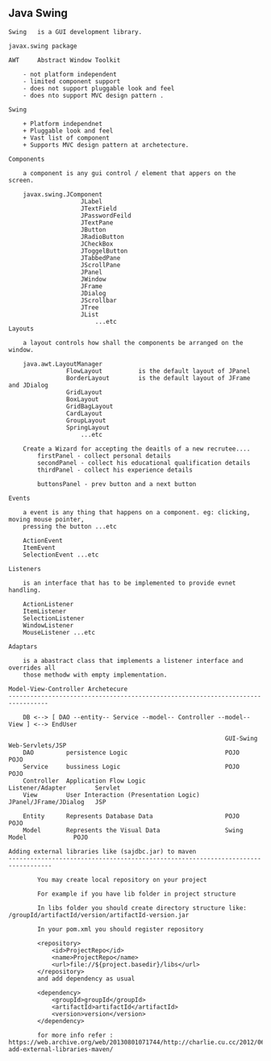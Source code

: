 Java Swing
-----------------------------------------------------------------------------

    Swing   is a GUI development library.

    javax.swing package

    AWT     Abstract Window Toolkit

        - not platform independent
        - limited component support
        - does not support pluggable look and feel
        - does nto support MVC design pattern .

    Swing

        + Platform independnet
        + Pluggable look and feel
        + Vast list of component 
        + Supports MVC design pattern at archetecture.

    Components

        a component is any gui control / element that appers on the screen.

        javax.swing.JComponent
                        JLabel
                        JTextField
                        JPasswordFeild
                        JTextPane
                        JButton
                        JRadioButton
                        JCheckBox
                        JToggelButton
                        JTabbedPane
                        JScrollPane
                        JPanel
                        JWindow
                        JFrame
                        JDialog
                        JScrollbar
                        JTree
                        JList
                            ...etc
    Layouts

        a layout controls how shall the components be arranged on the window.

        java.awt.LayoutManager
                    FlowLayout          is the default layout of JPanel
                    BorderLayout        is the default layout of JFrame and JDialog                    
                    GridLayout
                    BoxLayout                    
                    GridBagLayout
                    CardLayout
                    GroupLayout
                    SpringLayout
                        ...etc

        Create a Wizard for accepting the deaitls of a new recrutee....
            firstPanel - collect personal details
            secondPanel - collect his educational qualification details
            thirdPanel - collect his experience details

            buttonsPanel - prev button and a next button

    Events

        a event is any thing that happens on a component. eg: clicking, moving mouse pointer,
        pressing the button ...etc

        ActionEvent
        ItemEvent
        SelectionEvent ...etc

    Listeners

        is an interface that has to be implemented to provide evnet handling.

        ActionListener
        ItemListener
        SelectionListener
        WindowListener
        MouseListener ...etc

    Adaptars
    
        is a abastract class that implements a listener interface and overrides all
        those methodw with empty implementation.

    Model-View-Controller Archetecure
    ---------------------------------------------------------------------------------

        DB <--> [ DAO --entity-- Service --model-- Controller --model-- View ] <--> EndUser

                                                                GUI-Swing               Web-Servlets/JSP
        DAO         persistence Logic                           POJO                    POJO
        Service     bussiness Logic                             POJO                    POJO
        Controller  Application Flow Logic                      Listener/Adapter        Servlet
        View        User Interaction (Presentation Logic)       JPanel/JFrame/JDialog   JSP

        Entity      Represents Database Data                    POJO                    POJO
        Model       Represents the Visual Data                  Swing Model             POJO

    Adding external libraries like (sajdbc.jar) to maven
    ----------------------------------------------------------------------------------
            
            You may create local repository on your project

            For example if you have lib folder in project structure

            In libs folder you should create directory structure like: /groupId/artifactId/version/artifactId-version.jar

            In your pom.xml you should register repository

            <repository>
                <id>ProjectRepo</id>
                <name>ProjectRepo</name>
                <url>file://${project.basedir}/libs</url>
            </repository>
            and add dependency as usual

            <dependency>
                <groupId>groupId</groupId>
                <artifactId>artifactId</artifactId>
                <version>version</version>
            </dependency>

            for more info refer :  https://web.archive.org/web/20130801071744/http://charlie.cu.cc/2012/06/how-add-external-libraries-maven/
           